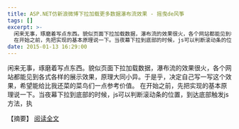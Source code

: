 ```yaml
---
title: ASP.NET仿新浪微博下拉加载更多数据瀑布流效果 - 摇曳de风筝
tags: []
excerpt: >-
  闲来无事，琢磨着写点东西。貌似页面下拉加载数据，瀑布流的效果很火，各个网站都能见到各式各样的展示效果，原理大同小异。于是乎，决定自己写一写这个效果，希望能给比我还菜的菜鸟们一点参考价值。
  在开始之前，先把实现的基本原理说一下。当夜幕下拉到底部的时候，js可以判断滚动条的位置，到达底部触发js方法，执
date: 2015-01-13 16:29:00
---
```


闲来无事，琢磨着写点东西。貌似页面下拉加载数据，瀑布流的效果很火，各个网站都能见到各式各样的展示效果，原理大同小异。于是乎，决定自己写一写这个效果，希望能给比我还菜的菜鸟们一点参考价值。 在开始之前，先把实现的基本原理说一下。当夜幕下拉到底部的时候，js可以判断滚动条的位置，到达底部触发js方法，执
<!-- more -->
【摘要】 [阅读全文](https://www.cnblogs.com/pinzi/p/4224965.html)